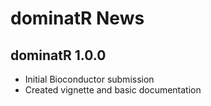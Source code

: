 # dominatR News

## dominatR 1.0.0
- Initial Bioconductor submission
- Created vignette and basic documentation

